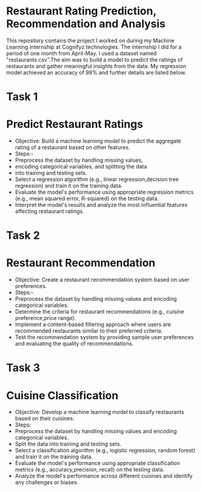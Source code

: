 
# Restaurant Rating Prediction, Recommendation and Analysis
This repository contains the project I worked on during my Machine Learning internship at Cognifyz technologies. The internship I did for a period of one month from April-May.
I used a dataset named "restaurants.csv".The aim was to build a model to predict the ratings of restaurants and gather meaningful insights from the data.
My regression model achieved an accuracy  of 98% and further details are listed below.

# Task 1
# Predict Restaurant Ratings
- Objective: Build a machine learning model to predict the aggregate rating of a restaurant based on other features.
- Steps:-
- Preprocess the dataset by handling missing values,
- encoding categorical variables, and splitting the data
- into training and testing sets.
- Select a regression algorithm (e.g., linear regression,decision tree regression) and train it on the training data.
- Evaluate the model's performance using appropriate regression metrics (e.g., mean squared error, R-squared) on the testing data.
- Interpret the model's results and analyze the most influential features affecting restaurant ratings.

# Task 2
# Restaurant Recommendation
- Objective: Create a restaurant recommendation system based on user preferences.
- Steps:-
- Preprocess the dataset by handling missing values and encoding categorical variables.
- Determine the criteria for restaurant recommendations (e.g., cuisine preference,price range).
- Implement a content-based filtering approach where users are recommended restaurants similar to their preferred criteria.
- Test the recommendation system by providing sample user preferences and evaluating the quality of recommendations.
  
# Task 3
# Cuisine Classification
- Objective: Develop a machine learning model to classify restaurants based on their cuisines.
- Steps:
- Preprocess the dataset by handling missing values and encoding categorical variables.
- Split the data into training and testing sets.
- Select a classification algorithm (e.g., logistic regression, random forest) and train it on the training data.
- Evaluate the model's performance using appropriate classification metrics (e.g., accuracy,precision, recall) on the testing data.
- Analyze the model's performance across different cuisines and identify any challenges or biases.
